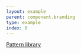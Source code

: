 ```yaml
---
layout: example
parent: component.branding
type: example
index: 0
---
```


<div class="branding">
    <div class="branding__title">
        <a class="branding__link" href="#">Pattern library</a>
    </div>
</div>
